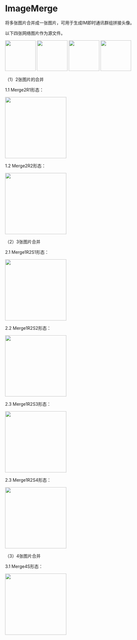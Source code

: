 # ImageMerge
将多张图片合并成一张图片，可用于生成IM即时通讯群组拼接头像。

以下四张网络图片作为源文件。

<img src="https://avatars2.githubusercontent.com/u/5965882?s=460&v=4" width = "100" height = "100" />
<img src="https://avatars2.githubusercontent.com/u/2503423?s=460&v=4" width = "100" height = "100" />
<img src="https://avatars2.githubusercontent.com/u/499550?s=460&v=4" width = "100" height = "100" />
<img src="https://avatars2.githubusercontent.com/u/233907?s=400&v=4" width = "100" height = "100" />

（1）2张图片的合并

1.1 Merge2R1形态：

<img src="https://github.com/night-king/ImageMerge/blob/master/src/ImageMerge.ConsoleTest/%E6%B5%8B%E8%AF%95%E7%BB%93%E6%9E%9C/%E7%BD%91%E7%BB%9C%E5%9B%BE%E7%89%87-Merge2R1.png?raw=true" width = "200" height = "200" />
 
 1.2 Merge2R2形态：
 
 <img src="https://github.com/night-king/ImageMerge/blob/master/src/ImageMerge.ConsoleTest/%E6%B5%8B%E8%AF%95%E7%BB%93%E6%9E%9C/%E7%BD%91%E7%BB%9C%E5%9B%BE%E7%89%87-Merge2R2.png?raw=true" width = "200" height = "200" />

 
 （2）3张图片合并
 
 2.1 Merge1R2S1形态：
 
 <img src="https://github.com/night-king/ImageMerge/blob/master/src/ImageMerge.ConsoleTest/%E6%B5%8B%E8%AF%95%E7%BB%93%E6%9E%9C/%E7%BD%91%E7%BB%9C%E5%9B%BE%E7%89%87-Merge1R2S1.png?raw=true" width = "200" height = "200" />
 
 
 2.2 Merge1R2S2形态：
 
 <img src="https://github.com/night-king/ImageMerge/blob/master/src/ImageMerge.ConsoleTest/%E6%B5%8B%E8%AF%95%E7%BB%93%E6%9E%9C/%E7%BD%91%E7%BB%9C%E5%9B%BE%E7%89%87-Merge1R2S2.png?raw=true" width = "200" height = "200" />
 

 
 2.3 Merge1R2S3形态：
 
 <img src="https://github.com/night-king/ImageMerge/blob/master/src/ImageMerge.ConsoleTest/%E6%B5%8B%E8%AF%95%E7%BB%93%E6%9E%9C/%E7%BD%91%E7%BB%9C%E5%9B%BE%E7%89%87-Merge1R2S3.png?raw=true" width = "200" height = "200" />
  
 
 2.3 Merge1R2S4形态：
 
 <img src="https://github.com/night-king/ImageMerge/blob/master/src/ImageMerge.ConsoleTest/%E6%B5%8B%E8%AF%95%E7%BB%93%E6%9E%9C/%E7%BD%91%E7%BB%9C%E5%9B%BE%E7%89%87-Merge1R2S4.png?raw=true" width = "200" height = "200" />
 
  
（3）4张图片合并

 3.1 Merge4S形态：
 
 <img src="https://github.com/night-king/ImageMerge/blob/master/src/ImageMerge.ConsoleTest/%E6%B5%8B%E8%AF%95%E7%BB%93%E6%9E%9C/%E7%BD%91%E7%BB%9C%E5%9B%BE%E7%89%87-Merge4S.png?raw=true" width = "200" height = "200" />

 
 
